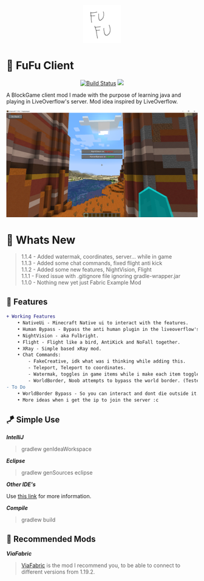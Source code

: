 <div align="center"><img style="height: 100px;" src="src/main/resources/assets/fufuclient/fufu.png"></div>


# 🎡 FuFu Client

<div align="center">

[![Build Status](https://github.com/IMXNOOBX/FuFuClient/workflows/build/badge.svg?branch=main)](https://github.com/IMXNOOBX/FuFuClient/actions) <img src="https://img.shields.io/badge/minecraft-1.19.2-green.svg?style=flat&logo=github">

</div>

A BlockGame client mod I made with the purpose of learning java and playing in LiveOverflow's server. Mod idea inspired by LiveOverflow.

<img src=".github/1.1.1.png">

# 📣 Whats New

> 1.1.4 - Added watermak, coordinates, server... while in game<br>
> 1.1.3 - Added some chat commands, fixed flight anti kick<br>
> 1.1.2 - Added some new features, NightVision, Flight<br>
> 1.1.1 - Fixed issue with .gitignore file ignoring gradle-wrapper.jar<br>
> 1.1.0 - Nothing new yet just Fabric Example Mod

## 🔺 Features

```diff
+ Working Features 
	• NativeUi - Minecraft Native ui to interact with the features. 
	• Human Bypass - Bypass the anti human plugin in the liveoverflow's server .
	• NightVision - aka Fulbright.
	• Flight - Flight like a bird, AntiKick and NoFall together.
	• XRay - Simple based xRay mod.
	• Chat Commands: 
	    - FakeCreative, idk what was i thinking while adding this.
	    - Teleport, Teleport to coordinates.
	    - Watermak, toggles in game items while i make each item toggle.
	    - WorldBorder, Noob attempts to bypass the world border. (Tested in SP and in a local server, DOESNT WORK :D)
- To Do
    • WorldBorder Bypass - So you can interact and dont die outside it.
	• More ideas when i get the ip to join the server :c
```

## 🪁 Simple Use

***IntelliJ***

> gradlew genIdeaWorkspace

***Eclipse***

> gradlew genSources eclipse

***Other IDE's***

Use [this link](https://fabricmc.net/wiki/tutorial:setup) for more information.

***Compile***

> gradlew build

## 🎯 Recommended Mods

***ViaFabric***

> [ViaFabric](https://github.com/ViaVersion/ViaFabric) is the mod I recommend you, to be able to connect to different versions from 1.19.2.
